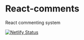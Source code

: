 # React-comments
React commenting system

[![Netlify Status](https://api.netlify.com/api/v1/badges/d7f65515-38ea-4a18-98a0-87c217cd14b8/deploy-status)](https://app.netlify.com/sites/react-comments/deploys)
